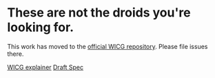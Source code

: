 # These are not the droids you're looking for.
This work has moved to the [official WICG repository](https://github.com/WICG/video-raf/). Please file issues there.

[WICG explainer](https://github.com/WICG/video-raf/blob/gh-pages/explainer.md)
[Draft Spec](https://wicg.github.io/video-raf/)
